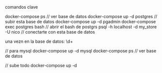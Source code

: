 comandos clave

docker-compose ps          // ver base de datos
docker-compose up -d postgres // subir esta base de datos
docker-compose up -d pgadmin 
docker-compose exec postgres bash // abrir el bash de postgrs
psql -h localhost -d my_store -U nico // conectarte con esta base de datos

una vezn en la base de datos:
\d+

// para mysql
docker-compose up -d mysql
docker-compose ps          // ver base de datos

// sube todo
docker-compose up -d
